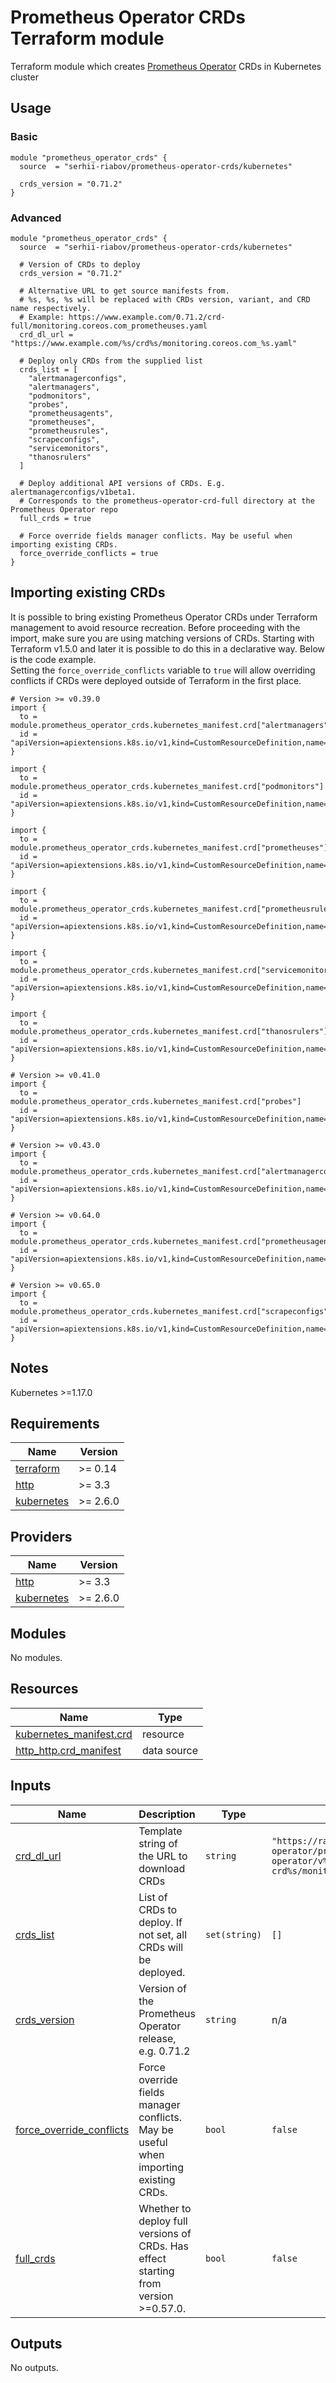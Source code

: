 # Prometheus Operator CRDs Terraform module
Terraform module which creates [Prometheus Operator](https://github.com/prometheus-operator/prometheus-operator) CRDs in Kubernetes cluster

## Usage
### Basic
```hcl
module "prometheus_operator_crds" {
  source  = "serhii-riabov/prometheus-operator-crds/kubernetes"

  crds_version = "0.71.2"
}
```

### Advanced
```hcl
module "prometheus_operator_crds" {
  source  = "serhii-riabov/prometheus-operator-crds/kubernetes"

  # Version of CRDs to deploy
  crds_version = "0.71.2"

  # Alternative URL to get source manifests from.
  # %s, %s, %s will be replaced with CRDs version, variant, and CRD name respectively.
  # Example: https://www.example.com/0.71.2/crd-full/monitoring.coreos.com_prometheuses.yaml
  crd_dl_url = "https://www.example.com/%s/crd%s/monitoring.coreos.com_%s.yaml"

  # Deploy only CRDs from the supplied list
  crds_list = [
    "alertmanagerconfigs",
    "alertmanagers",
    "podmonitors",
    "probes",
    "prometheusagents",
    "prometheuses",
    "prometheusrules",
    "scrapeconfigs",
    "servicemonitors",
    "thanosrulers"
  ]

  # Deploy additional API versions of CRDs. E.g. alertmanagerconfigs/v1beta1.
  # Corresponds to the prometheus-operator-crd-full directory at the Prometheus Operator repo
  full_crds = true 

  # Force override fields manager conflicts. May be useful when importing existing CRDs.
  force_override_conflicts = true
}
```
## Importing existing CRDs
It is possible to bring existing Prometheus Operator CRDs under Terraform management to avoid resource recreation. Before proceeding with the import, make sure you are using matching versions of CRDs. Starting with Terraform v1.5.0 and later it is possible to do this in a declarative way. Below is the code example.  
Setting the `force_override_conflicts` variable to `true` will allow overriding conflicts if CRDs were deployed outside of Terraform in the first place.  

```hcl
# Version >= v0.39.0
import {
  to = module.prometheus_operator_crds.kubernetes_manifest.crd["alertmanagers"]
  id = "apiVersion=apiextensions.k8s.io/v1,kind=CustomResourceDefinition,name=alertmanagers.monitoring.coreos.com"
}

import {
  to = module.prometheus_operator_crds.kubernetes_manifest.crd["podmonitors"]
  id = "apiVersion=apiextensions.k8s.io/v1,kind=CustomResourceDefinition,name=podmonitors.monitoring.coreos.com"
}

import {
  to = module.prometheus_operator_crds.kubernetes_manifest.crd["prometheuses"]
  id = "apiVersion=apiextensions.k8s.io/v1,kind=CustomResourceDefinition,name=prometheuses.monitoring.coreos.com"
}

import {
  to = module.prometheus_operator_crds.kubernetes_manifest.crd["prometheusrules"]
  id = "apiVersion=apiextensions.k8s.io/v1,kind=CustomResourceDefinition,name=prometheusrules.monitoring.coreos.com"
}

import {
  to = module.prometheus_operator_crds.kubernetes_manifest.crd["servicemonitors"]
  id = "apiVersion=apiextensions.k8s.io/v1,kind=CustomResourceDefinition,name=servicemonitors.monitoring.coreos.com"
}

import {
  to = module.prometheus_operator_crds.kubernetes_manifest.crd["thanosrulers"]
  id = "apiVersion=apiextensions.k8s.io/v1,kind=CustomResourceDefinition,name=thanosrulers.monitoring.coreos.com"
}

# Version >= v0.41.0
import {
  to = module.prometheus_operator_crds.kubernetes_manifest.crd["probes"]
  id = "apiVersion=apiextensions.k8s.io/v1,kind=CustomResourceDefinition,name=probes.monitoring.coreos.com"
}

# Version >= v0.43.0
import {
  to = module.prometheus_operator_crds.kubernetes_manifest.crd["alertmanagerconfigs"]
  id = "apiVersion=apiextensions.k8s.io/v1,kind=CustomResourceDefinition,name=alertmanagerconfigs.monitoring.coreos.com"
}

# Version >= v0.64.0
import {
  to = module.prometheus_operator_crds.kubernetes_manifest.crd["prometheusagents"]
  id = "apiVersion=apiextensions.k8s.io/v1,kind=CustomResourceDefinition,name=prometheusagents.monitoring.coreos.com"
}

# Version >= v0.65.0
import {
  to = module.prometheus_operator_crds.kubernetes_manifest.crd["scrapeconfigs"]
  id = "apiVersion=apiextensions.k8s.io/v1,kind=CustomResourceDefinition,name=scrapeconfigs.monitoring.coreos.com"
}
```

## Notes
Kubernetes >=1.17.0

<!-- BEGINNING OF PRE-COMMIT-TERRAFORM DOCS HOOK -->
## Requirements

| Name | Version |
|------|---------|
| <a name="requirement_terraform"></a> [terraform](#requirement\_terraform) | >= 0.14 |
| <a name="requirement_http"></a> [http](#requirement\_http) | >= 3.3 |
| <a name="requirement_kubernetes"></a> [kubernetes](#requirement\_kubernetes) | >= 2.6.0 |

## Providers

| Name | Version |
|------|---------|
| <a name="provider_http"></a> [http](#provider\_http) | >= 3.3 |
| <a name="provider_kubernetes"></a> [kubernetes](#provider\_kubernetes) | >= 2.6.0 |

## Modules

No modules.

## Resources

| Name | Type |
|------|------|
| [kubernetes_manifest.crd](https://registry.terraform.io/providers/hashicorp/kubernetes/latest/docs/resources/manifest) | resource |
| [http_http.crd_manifest](https://registry.terraform.io/providers/hashicorp/http/latest/docs/data-sources/http) | data source |

## Inputs

| Name | Description | Type | Default | Required |
|------|-------------|------|---------|:--------:|
| <a name="input_crd_dl_url"></a> [crd\_dl\_url](#input\_crd\_dl\_url) | Template string of the URL to download CRDs | `string` | `"https://raw.githubusercontent.com/prometheus-operator/prometheus-operator/v%s/example/prometheus-operator-crd%s/monitoring.coreos.com_%s.yaml"` | no |
| <a name="input_crds_list"></a> [crds\_list](#input\_crds\_list) | List of CRDs to deploy. If not set, all CRDs will be deployed. | `set(string)` | `[]` | no |
| <a name="input_crds_version"></a> [crds\_version](#input\_crds\_version) | Version of the Prometheus Operator release, e.g. 0.71.2 | `string` | n/a | yes |
| <a name="input_force_override_conflicts"></a> [force\_override\_conflicts](#input\_force\_override\_conflicts) | Force override fields manager conflicts. May be useful when importing existing CRDs. | `bool` | `false` | no |
| <a name="input_full_crds"></a> [full\_crds](#input\_full\_crds) | Whether to deploy full versions of CRDs. Has effect starting from version >=0.57.0. | `bool` | `false` | no |

## Outputs

No outputs.
<!-- END OF PRE-COMMIT-TERRAFORM DOCS HOOK -->

